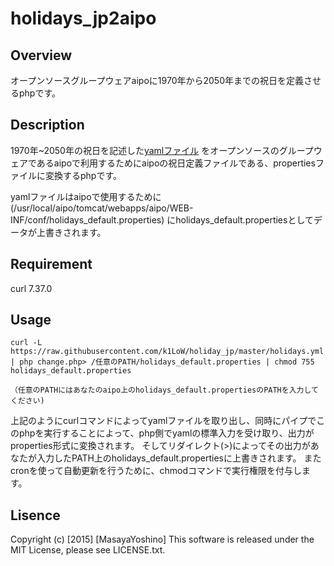 # holidays_jp2aipo


## Overview

オープンソースグループウェアaipoに1970年から2050年までの祝日を定義させるphpです。


## Description


1970年~2050年の祝日を記述した[yamlファイル]
をオープンソースのグループウェアであるaipoで利用するためにaipoの祝日定義ファイルである、propertiesファイルに変換するphpです。

yamlファイルはaipoで使用するために(/usr/local/aipo/tomcat/webapps/aipo/WEB-INF/conf/holidays_default.properties)
にholidays_default.propertiesとしてデータが上書きされます。


[yamlファイル]: https://raw.githubusercontent.com/k1LoW/holiday_jp/master/holidays.yml "祝日データ"


## Requirement

curl 7.37.0


## Usage


`curl -L https://raw.githubusercontent.com/k1LoW/holiday_jp/master/holidays.yml | php change.php> /任意のPATH/holidays_default.properties | chmod 755 holidays_default.properties`

`（任意のPATHにはあなたのaipo上のholidays_default.propertiesのPATHを入力してください)`


上記のようにcurlコマンドによってyamlファイルを取り出し、同時にパイプでこのphpを実行することによって、php側でyamlの標準入力を受け取り、出力がproperties形式に変換されます。
そしてリダイレクト(>)によってその出力があなたが入力したPATH上のholidays_default.propertiesに上書きされます。
またcronを使って自動更新を行うために、chmodコマンドで実行権限を付与します。


## Lisence

Copyright (c) [2015] [MasayaYoshino]
This software is released under the MIT License, please see LICENSE.txt.

